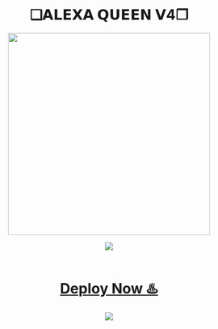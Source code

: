 <h1 align="center">❏𝗔𝗟𝗘𝗫𝗔 𝗤𝗨𝗘𝗘𝗡 𝗩4❐<br></h1>
<p align="center">

<div align="center">
  <img border-radius: 15px src="https://te.legra.ph/file/aaeedc5cc365be576c9d3.jpg/Alexaqueen.png" width="400" height="400"/>
  <p align="center">



 <center>
<a href="https://replit.com/@zenoi/Garfield-Whatsapp-Bot-Multidevice-Linker-v80?v=1outputonly=1&lite=1"><img src="/Cloud/PicsArt_22-04-16_22-52-38-348.png"></center>
<br>
   <b><h1>Deploy Now ♨️</b></h1>
   <a href="https://heroku.com/deploy"><img src="/Cloud/PicsArt_22-04-15_12-59-28-786.png">


  
